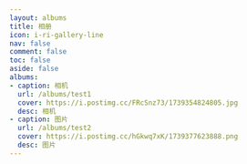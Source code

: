 ```yaml
---
layout: albums
title: 相册
icon: i-ri-gallery-line
nav: false
comment: false
toc: false
aside: false
albums:
- caption: 相机
  url: /albums/test1
  cover: https://i.postimg.cc/FRcSnz73/1739354824805.jpg
  desc: 相机
- caption: 图片
  url: /albums/test2
  cover: https://i.postimg.cc/hGkwq7xK/1739377623888.png
  desc: 图片
---
```

